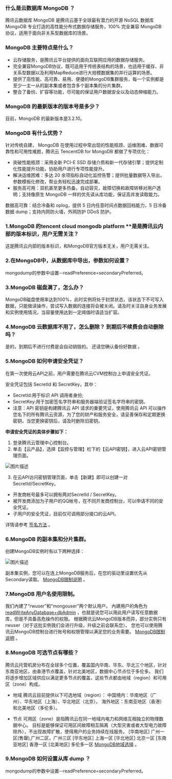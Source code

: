 ### 什么是云数据库 MongoDB ？
 腾讯云数据库 MongoDB 是腾讯云基于全球最有潜力的开源 NoSQL 数据库 MongoDB 专业打造的高性能分布式数据存储服务，100% 完全兼容 MongoDB 协议，适用于面向非关系型数据库的场景。
 
### MongoDB 主要特点是什么？
- 云存储服务，是腾讯云平台提供的面向互联网应用的数据存储服务。
- 完全兼容MongoDB协议，既可适用于传统表结构的场景，也适用于缓存、非关系型数据以及利用MapReduce进行大规模数据集的并行运算的场景。
- 提供了高性能、高可靠、易用、便捷的MongoDB集群服务，每一个实例都是至少一主一从的副本集或者包含多个副本集的分片集群。
- 整合了备份、扩容等功能，尽可能的保证用户数据安全以及动态伸缩能力。

### MongoDB 的最新版本的版本号是多少？
目前，MongoDB 的最新版本是3.2.10。

### MongoDB 有什么优势？
针对传统自建， MongoDB 在使用过程中常出现的性能瓶颈、运维困难、数据可靠性和可用性难题，腾讯云 TencentDB for MongoDB 都做了专项优化：

 - 突破性能瓶颈：采用全新 PCI-E SSD 存储介质和新一代存储引擎；提供定制化性能提升功能，协助用户进行专项性能提升。
 - 解决运维困难：多达 20 余项指标自动化监控告警；提供批量数据导入导出，参数模板化修改，帮业务轻松迅速完成部署。
 - 服务高可用：双机甚至更多热备，自动容灾，故障切换和故障转移对用户透明；支持像原生 MongoDB 一样的优先读从库功能，保证高并发读取能力。

 数据高可靠：结合冷备和 oplog，提供 5 日内任意时间点数据回档能力，5 日冷备数据 dump；支持内网防火墙，外网防护 DDoS 防护。

###  1.MongoDB 的tencent cloud mongodb platform **是是腾讯云内部的版本标识，用户无需关注？
这是腾讯云内部的版本标识，和MongoDB官方版本无关，用户无需关注。

###  2.在MongoDB中，从数据库中导出，参数如何设置？
mongodump的参数中设置--readPreference=secondaryPreferred。

### 3.MongoDB 磁盘满了，怎么办？
MongoDB磁盘使用率达到100%，此时实例将处于封禁状态，该状态下不可写入数据，只能做读操作，尝试写入数据的连接将会被关闭。请及时关注自身业务发展和实例使用情况，当容量使用达到一定阈值时请适当扩容。

 ### 4.MongoDB 云数据库不用了，怎么删除？ 到期后不续费会自动删除吗？
是的，到期后不进行付费是会自动销毁的。
还请您确认备份好数据 。

### 5.MongoDB 如何申请安全凭证？
在第一次使用云API之前，用户需要在腾讯云CVM控制台上申请安全凭证。

安全凭证包括 SecretId 和 SecretKey，其中：
 - SecretId:用于标识 API 调用者身份;
 - SecretKey:用于加密签名字符串和服务器端验证签名字符串的密钥。
 - 注意：API 密钥是构建腾讯云 API 请求的重要凭证，使用腾讯云 API 可以操作您名下的所有腾讯云资源，为了您的财产和服务安全，请妥善保存和定期更换密钥，当您更换密钥后，请及时删除旧密钥。

 __申请安全凭证的具体步骤如下：__ 

1) 登录腾讯云管理中心控制台。
2) 单击【云产品】，选择【监控与管理】栏下的【云API密钥】，进入云API密钥管理页面。

![图片描述](//bot1024-1253841380.file.myqcloud.com/4ebdcdc099e211e7bd8b525400a3183e.png)

3) 在云API访问密钥管理页面，单击【新建】即可以创建一对SecretId/SecretKey。
 - 开发商帐号最多可以拥有两对SecretId / SecretKey。
 - 被开发商添加为子用户的QQ帐号，在不同开发商控制台，可以申请不同的安全凭证。
 - 子用户的安全凭证，目前仅可调用部分接口的云API。
 
详情请参考 [签名方法](https://cloud.tencent.com/document/product/236/1738) 。

###  6.MongoDB 的副本集和分片集群。
创建MongoDB实例时有以下两种选择：

![图片描述](//bot1024-1253841380.file.myqcloud.com/11da4ef89c3d11e79a34525400a3183e.png)

副本集实例，您可以在连上MongoDB服务后，在您的驱动里设置优先从Secondary读取。
 [MongoDB限制说明](https://cloud.tencent.com/document/product/240/622) 。
 
 ###  7.MongoDB 用户名使用限制。
我们內建了“rwuser”和“mongouser”两个默认用户。
內建用户的角色为 [readWriteAnyDatabase+dbAdmin](https://docs.mongodb.com/v3.0/reference/built-in-roles/) ，也就是说您可以用此用户读写任意数据库，但是不具备高危操作的权限。
根据腾讯云MongoDB版本而异，部分实例只有rwuser（对于这批实例我们会进行升级，升级之前会联系您）。
您也可以使用腾讯云MongoDB控制台进行账号和权限管理以满足您的业务需要。
 [MongoDB限制说明](https://cloud.tencent.com/document/product/240/622) 。
 
  
###  8.MongoDB 可选节点有哪些？
腾讯云托管机房分布在全球多个位置，覆盖国内华南、华东、华北三个地区，针对东南亚地区，由香港节点覆盖，针对北美地区，数据中心节点位于多伦多。
我们将逐步增加区域供应以满足更多节点的覆盖，这些节点都由地域（region）和可用区（zone）构成。

 - 地域
腾讯云目前提供以下可选地域（region）：
中国境内：华南地区（广州）、华东地区（上海）、华北地区（北京）。
海外地区：东南亚地区（香港）和北美地区（多伦多）。

 - 节点
可用区（zone）是指腾讯云在同一地域内电力和网络互相独立的物理数据中心。
目标是能够保证可用区间故障相互隔离（大型灾害或者大型电力故障除外），不出现故障扩散，使得用户的业务持续在线服务。
[华南地区] 广州一区(售罄),广州二区，广州三区
[华东地区] 上海一区
[华北地区] 北京一区
[东南亚地区] 香港一区
[北美地区] 多伦多一区
 [MongoDB地域选择](https://cloud.tencent.com/document/product/240/3637) 。
 
 ### 9.MongoDB 如何设置从库 dump ？
mongodump的参数中设置--readPreference=secondaryPreferred。
